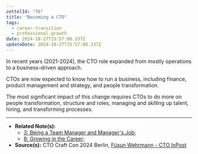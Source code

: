 ```yaml
---
zettelId: "76"
title: "Becoming a CTO"
tags:
  - career-transition
  - professional-growth
date: 2024-10-27T15:57:08.337Z
updateDate: 2024-10-27T15:57:08.337Z
---
```


In recent years (2021-2024), the CTO role expanded from mostly operations to a business-driven approach.

CTOs are now expected to know how to run a business, including finance, product management and strategy, and people transformation.

The most significant impact of this change requires CTOs to do more on people transformation, structure and roles, managing and skilling up talent, hiring, and transforming processes.

---

- **Related Note(s):**
  - [3: Being a Team Manager and Manager's Job](/notes/3/);
  - [8: Growing in the Career](/notes/8/);
- **Source(s):** CTO Craft Con 2024 Berlin, [Füsun Wehrmann - CTO InPost](https://conference.ctocraft.com/berlin-2024/speaker/fusun-wehrmann/)
